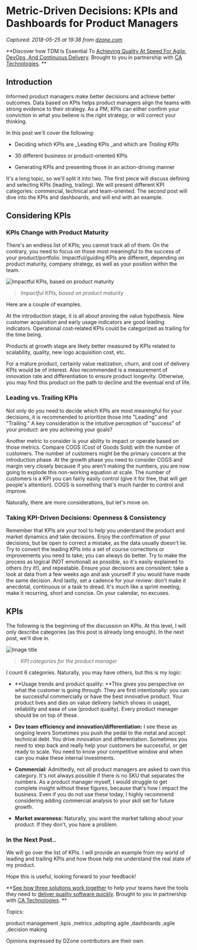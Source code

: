 # Metric-Driven Decisions: KPIs and Dashboards for Product Managers

_Captured: 2018-05-25 at 19:38 from [dzone.com](https://dzone.com/articles/metric-driven-decisions-kpis-amp-dashboards-for-pr?edition=379191&utm_source=Daily%20Digest&utm_medium=email&utm_campaign=Daily%20Digest%202018-05-25)_

**Discover how TDM Is Essential To [Achieving Quality At Speed For Agile, DevOps, And Continuous Delivery](https://dzone.com/go?i=291448&u=http%3A%2F%2Fwww.ca.com%2Fus%2Fcollateral%2Findustry-analyst-report%2Fagile-test-data-management-the-new-must-have.html%3Fcid%3DNA-DSP-CD-AGJ-000195-00001461-000001106%26utm_source%3Donline_ads%26utm_medium%3Ddzone%26utm_campaign%3Dtdm_acquire%26utm_content%3Dagile_tdm_report-pre_roll). Brought to you in partnership with [CA Technologies](https://dzone.com/go?i=291448&u=http%3A%2F%2Fwww.ca.com%2Fus%2Fcollateral%2Findustry-analyst-report%2Fagile-test-data-management-the-new-must-have.html%3Fcid%3DNA-DSP-CD-AGJ-000195-00001461-000001106%26utm_source%3Donline_ads%26utm_medium%3Ddzone%26utm_campaign%3Dtdm_acquire%26utm_content%3Dagile_tdm_report-pre_roll). **

## Introduction

Informed product managers make better decisions and achieve better outcomes. Data based on KPIs helps product managers align the teams with strong evidence to their strategy. As a PM, KPIs can either confirm your conviction in what you believe is the right strategy, or will correct your thinking.

In this post we'll cover the following:

  * Deciding which KPIs are _Leading KPIs _and which are _Trailing KPIs_

  * 30 different business or product-oriented KPIs 

  * Generating KPIs and presenting those in an action-driving manner

It's a long topic, so we'll split it into two. The first piece will discuss defining and selecting KPIs (leading, trailing). We will present different KPI categories: commercial, technical and team-oriented. The second post will dive into the KPIs and dashboards, and will end with an example.

## Considering KPIs

### KPIs Change with Product Maturity

There's an endless list of KPIs; you cannot track all of them. On the contrary, you need to focus on those most meaningful to the success of your product/portfolio. Impactful/guiding KPIs are different, depending on product maturity, company strategy, as well as your position within the team.

![Impactful KPIs, based on product maturity](https://dzone.com/storage/temp/9187375-screen-shot-2018-05-20-at-44602-pm.png)

> _Impactful KPIs, based on product maturity_

Here are a couple of examples.

At the introduction stage, it is all about proving the value hypothesis. New customer acquisition and early usage indicators are good leading indicators. Operational cost-related KPIs could be categorized as trailing for the time being.

Products at growth stage are likely better measured by KPIs related to scalability, quality, new logo acquisition cost, etc.

For a mature product, certainly value realization, churn, and cost of delivery KPIs would be of interest. Also recommended is a measurement of innovation rate and differentiation to ensure product longevity. Otherwise, you may find this product on the path to decline and the eventual end of life.

### Leading vs. Trailing KPIs

Not only do you need to decide which KPIs are most meaningful for your decisions, it is recommended to prioritize those into "Leading" and "Trailing." A key consideration is the intuitive perception of "success" of your product: are you achieving your goals?

Another metric to consider is your ability to impact or operate based on those metrics. Compare COGS (Cost of Goods Sold) with the number of customers. The number of customers might be the primary concern at the introduction phase. At the growth phase you need to consider COGS and margin very closely because if you aren't making the numbers, you are now going to explode this non-working equation at scale. The number of customers is a KPI you can fairly easily control (give it for free, that will get people's attention). COGS is something that's much harder to control and improve.

Naturally, there are more considerations, but let's move on.

### Taking KPI-Driven Decisions: Openness & Consistency

Remember that KPIs are your tool to help you understand the product and market dynamics and take decisions. Enjoy the confirmation of your decisions, but be open to correct a mistake, as the data usually doesn't lie. Try to convert the leading KPIs into a set of course corrections or improvements you need to take; you can always do better. Try to make the process as logical (NOT emotional) as possible, so it's easily explained to others (try it!), and repeatable. Ensure your decisions are consistent: take a look at data from a few weeks ago and ask yourself if you would have made the same decision. And lastly, set a cadence for your review: don't make it anecdotal, continuous or a task to dread. It's much like a sprint meeting; make it recurring, short and concise. On your calendar, no excuses.

## KPIs

The following is the beginning of the discussion on KPIs. At this level, I will only describe categories (as this post is already long enough). In the next post, we'll dive in.

![Image title](https://dzone.com/storage/temp/9187397-kpis.png)

> _KPI categories for the product manager_

I count 6 categories. Naturally, you may have others, but this is my logic:

  * **Usage trends and product quality: **This gives you perspective on what the customer is going through. They are first intentionally: you can be successful commercially or have the best innovative product. Your product lives and dies on value delivery (which shows in usage), reliability and ease of use (product quality). Every product manager should be on top of these.

  * **Dev team efficiency and innovation/differentiation:** I see these as ongoing levers Sometimes you push the pedal to the metal and accept technical debt. You drive innovation and differentiation. Sometimes you need to step back and really help your customers be successful, or get ready to scale. You need to know your competitive window and when can you make these internal investments.

  * **Commercial:** Admittedly, not all product managers are asked to own this category. It's not always possible if there is no SKU that separates the numbers. As a product manager myself, I would struggle to get complete insight without these figures, because that's how I impact the business. Even if you do not use these today, I highly recommend considering adding commercial analysis to your skill set for future growth.

  * **Market awareness:** Naturally, you want the market talking about your product. If they don't, you have a problem.

### In the Next Post..

We will go over the list of KPIs. I will provide an example from my world of leading and trailing KPIs and how those help me understand the real state of my product.

Hope this is useful, looking forward to your feedback!

**[See how three solutions work together](https://dzone.com/go?i=291449&u=https%3A%2F%2Fwww.ca.com%2Fus%2Ftrials%2Fca-agile-requirements-designer.register.html%3Fcid%3DNA-DSP-CD-AGJ-000195-00001462-000001108%2520%26utm_source%3Donline_ads%26utm_medium%3Ddzone%26utm_campaign%3Dard_acquire%26utm_content%3Dard_trial) to help your teams have the tools they need to [deliver quality software quickly](https://dzone.com/go?i=291449&u=https%3A%2F%2Fad.doubleclick.net%2Fddm%2Ftrackclk%2FN6040.130331DZONE%2FB11226848.150123399%3Bdc_trk_aid%3D321096583%3Bdc_trk_cid%3D81552442%3Bdc_lat%3D%3Bdc_rdid%3D%3Btag_for_child_directed_treatment%3D). Brought to you in partnership with [CA Technologies](https://dzone.com/go?i=291449&u=https%3A%2F%2Fwww.ca.com%2Fus%2Ftrials%2Fca-agile-requirements-designer.register.html%3Fcid%3DNA-DSP-CD-AGJ-000195-00001462-000001108%2520%26utm_source%3Donline_ads%26utm_medium%3Ddzone%26utm_campaign%3Dard_acquire%26utm_content%3Dard_trial). **

Topics:

product management ,kpis ,metrics ,adopting agile ,dashboards ,agile ,decision making

Opinions expressed by DZone contributors are their own.
